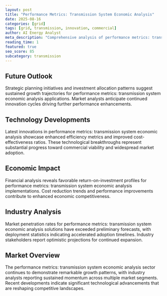 ```yaml
---
layout: post
title: "Performance Metrics: Transmission System Economic Analysis"
date: 2025-08-16
categories: [grid]
tags: [grid, transmission, innovation, commercial]
author: AI Energy Analyst
meta_description: "Comprehensive analysis of performance metrics: transmission system economic analysis covering market trends, technology developments, and industry outlook. Discover key insights and future projections."
reading_time: 1
featured: true
seo_score: 85
subcategory: transmission
---
```


## Future Outlook

Strategic planning initiatives and investment allocation patterns suggest sustained growth trajectories for performance metrics: transmission system economic analysis applications. Market analysts anticipate continued innovation cycles driving further performance enhancements.

## Technology Developments

Latest innovations in performance metrics: transmission system economic analysis showcase enhanced efficiency metrics and improved cost-effectiveness ratios. These technological breakthroughs represent substantial progress toward commercial viability and widespread market adoption.

## Economic Impact

Financial analysis reveals favorable return-on-investment profiles for performance metrics: transmission system economic analysis implementations. Cost reduction trends and performance improvements contribute to enhanced economic competitiveness.

## Industry Analysis

Market penetration rates for performance metrics: transmission system economic analysis solutions have exceeded preliminary forecasts, with deployment statistics indicating accelerated adoption timelines. Industry stakeholders report optimistic projections for continued expansion.

## Market Overview

The performance metrics: transmission system economic analysis sector continues to demonstrate remarkable growth patterns, with industry analysts reporting sustained momentum across multiple market segments. Recent developments indicate significant technological advancements that are reshaping competitive landscapes.

